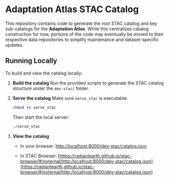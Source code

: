 # Adaptation Atlas STAC Catalog

This repository contains code to generate the root STAC catalog and key sub-catalogs for the **Adaptation Atlas**. While this centralizes catalog construction for now, portions of the code may eventually be moved to their respective data repositories to simplify maintenance and dataset-specific updates.

## Running Locally

To build and view the catalog locally:

1. **Build the catalog**
   Run the provided scripts to generate the STAC catalog structure under the `dev-stac/` folder.

2. **Serve the catalog**
   Make sure `serve_stac` is executable:

   ```bash
   chmod +x serve_stac
   ```

   Then start the local server:

   ```bash
   ./serve_stac
   ```

3. **View the catalog**

   * In your browser:
     [http://localhost:8000/dev-stac/catalog.json](http://localhost:8000/dev-stac/catalog.json)

   * In STAC Browser:
     [https://radiantearth.github.io/stac-browser/#/external/http:/localhost:8000/dev-stac/catalog.json](https://radiantearth.github.io/stac-browser/#/external/http:/localhost:8000/dev-stac/catalog.json)
